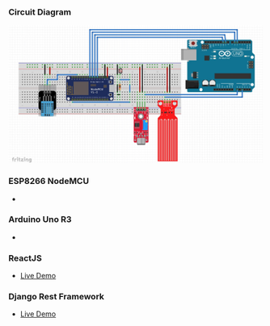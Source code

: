 ### Circuit Diagram

![Circuit Diagram](/circuit_diagram/diagram.jpg "Circuit Diagram with Frizing")

### ESP8266 NodeMCU
- 

### Arduino Uno R3
- 

### ReactJS
- [Live Demo]()

### Django Rest Framework
- [Live Demo]()